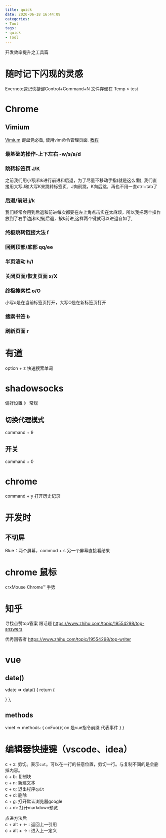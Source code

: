 ```yaml
---
title: quick
date: 2020-06-18 16:44:09
categories:
- Tool
tags:
- quick
- Tool
---
```


开发效率提升之工具篇

# 随时记下闪现的灵感
Evernote速记快捷键Control+Command+N
文件存储在 Temp > test

# Chrome
## Vimium
[Vimium](https://chrome.google.com/webstore/detail/vimium/dbepggeogbaibhgnhhndojpepiihcmeb) 键盘党必备, 使用vim命令管理页面.
[教程](https://www.jianshu.com/p/849d6b21e02e)

### 最基础的操作-上下左右 -w/s/a/d

### 跳转标签页 J/K
之前我们用小写j和k进行前进和后退，为了尽量不移动手指(就是这么懒), 我们直接用大写J和大写K来跳转标签页，J向前跳，K向后跳，再也不用一直ctrl+tab了

### 后退/前进 j/k
我们经常会用到后退和前进每次都要在左上角点击实在太麻烦，所以我把两个操作放到了右手边j和k,按j后退，按k前进,这样两个键就可以进退自如了,

### 终极跳转链接大法 f

### 回到顶部/底部 qq/ee

### 半页滚动 h/l

### 关闭页面/恢复页面  x/X

### 终极搜索栏  o/O
小写o是在当前标签页打开，大写O是在新标签页打开

### 搜索书签  b

### 刷新页面  r

# 有道
option + z 快速搜索单词

# shadowsocks
偏好设置 》 常规
## 切换代理模式
command + 9

## 开关
command + 0

# chrome
command + y 打开历史记录

# 开发时
## 不切屏
Blue：两个屏幕，commod + s 另一个屏幕直接看结果

# chrome 鼠标
crxMouse Chrome™ 手势

# 知乎
寻找点赞top答案
跟话题
https://www.zhihu.com/topic/19554298/top-answers

优秀回答者
https://www.zhihu.com/topic/19554298/top-writer

# vue
## date()
vdate => 
data() {
  return {
    
  }
},

## methods
vmet =>
methods: {
  onFoo(){
    on 是vue指令前缀  代表事件
  }
}

# 编辑器快捷键（vscode、idea）
c + x: 剪切。表示`cut`。可以在一行的任意位置，剪切一行。与复制不同的是会删掉内容。  
c + b: 复制块  
c + n: 新建文本  
c + q: 退出程序`quit`  
c + d: 删除  
c + g: 打开默认浏览器google  
c + m: 打开markdown预览  

点进方法后  
c + alt + <- : 返回上一引用  
c + alt + -> : 进入上一定义  



